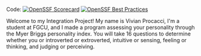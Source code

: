   Code: [![OpenSSF Scorecard](https://api.securityscorecards.dev/projects/github.com/viviprocacci/Integration-Project-COP1500/badge)](https://securityscorecards.dev/viewer/?uri=github.com/viviprocacci/Integration-Project-COP1500)
[![OpenSSF Best Practices](https://www.bestpractices.dev/projects/8582/badge)](https://www.bestpractices.dev/projects/8582)

Welcome to my Integration Project! My name is Vivian Procacci, 
I'm a student at FGCU, and I made a program assessing your personality 
through the Myer Briggs personality index. 
You will take 16 questions to determine whether you or introverted or extroverted, intuitive or sensing, feeling or thinking, and judging or perceiving.
